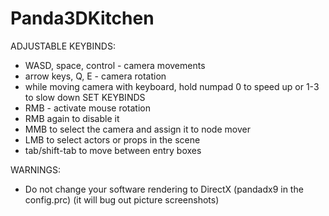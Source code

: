 # Panda3DKitchen


ADJUSTABLE KEYBINDS:
- WASD, space, control - camera movements
- arrow keys, Q, E - camera rotation
- while moving camera with keyboard, hold numpad 0 to speed up or 1-3 to slow down
SET KEYBINDS
- RMB - activate mouse rotation
- RMB again to disable it
- MMB to select the camera and assign it to node mover
- LMB to select actors or props in the scene
- tab/shift-tab to move between entry boxes


WARNINGS:
- Do not change your software rendering to DirectX (pandadx9 in the config.prc)
  (it will bug out picture screenshots)